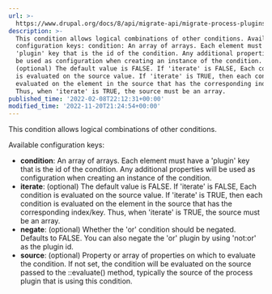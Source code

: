 ```yaml
---
url: >-
  https://www.drupal.org/docs/8/api/migrate-api/migrate-process-plugins/process-plugins-from-contrib-modules/migrate-conditions/migrate-conditions-condition-plugins/or-condition
description: >-
  This condition allows logical combinations of other conditions. Available
  configuration keys: condition: An array of arrays. Each element must have a
  'plugin' key that is the id of the condition. Any additional properties will
  be used as configuration when creating an instance of the condition. iterate:
  (optional) The default value is FALSE. If 'iterate' is FALSE, Each condition
  is evaluated on the source value. If 'iterate' is TRUE, then each condition is
  evaluated on the element in the source that has the corresponding index/key.
  Thus, when 'iterate' is TRUE, the source must be an array.
published_time: '2022-02-08T22:12:31+00:00'
modified_time: '2022-11-20T21:24:54+00:00'
---
```

This condition allows logical combinations of other conditions.

Available configuration keys: 

* **condition**: An array of arrays. Each element must have a 'plugin' key that is the id of the condition. Any additional properties will be used as configuration when creating an instance of the condition.
* **iterate**: (optional) The default value is FALSE. If 'iterate' is FALSE, Each condition is evaluated on the source value. If 'iterate' is TRUE, then each condition is evaluated on the element in the source that has the corresponding index/key. Thus, when 'iterate' is TRUE, the source must be an array.
* **negate**: (optional) Whether the 'or' condition should be negated. Defaults to FALSE. You can also negate the 'or' plugin by using 'not:or' as the plugin id.
* **source**: (optional) Property or array of properties on which to evaluate the condition. If not set, the condition will be evaluated on the source passed to the ::evaluate() method, typically the source of the process plugin that is using this condition.